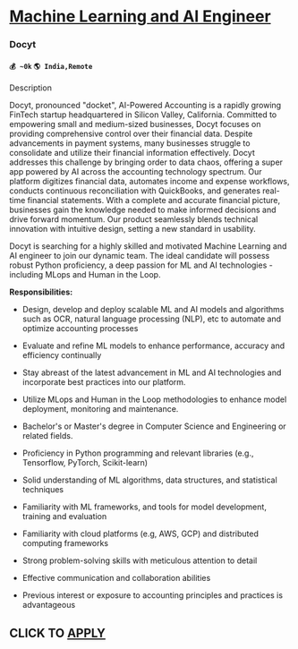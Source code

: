 # [Machine Learning and AI Engineer](https://www.remotewlb.com/apply/machine-learning-and-ai-engineer)  
### Docyt  
#### `💰 ~0k` `🌎 India,Remote`  

Description

Docyt, pronounced "docket", AI-Powered Accounting is a rapidly growing FinTech startup headquartered in Silicon Valley, California. Committed to empowering small and medium-sized businesses, Docyt focuses on providing comprehensive control over their financial data. Despite advancements in payment systems, many businesses struggle to consolidate and utilize their financial information effectively. Docyt addresses this challenge by bringing order to data chaos, offering a super app powered by AI across the accounting technology spectrum. Our platform digitizes financial data, automates income and expense workflows, conducts continuous reconciliation with QuickBooks, and generates real-time financial statements. With a complete and accurate financial picture, businesses gain the knowledge needed to make informed decisions and drive forward momentum. Our product seamlessly blends technical innovation with intuitive design, setting a new standard in usability.

Docyt is searching for a highly skilled and motivated Machine Learning and AI engineer to join our dynamic team. The ideal candidate will possess robust Python proficiency, a deep passion for ML and AI technologies - including MLops and Human in the Loop.

 **Responsibilities:**

  * Design, develop and deploy scalable ML and AI models and algorithms such as OCR, natural language processing (NLP), etc to automate and optimize accounting processes
  * Evaluate and refine ML models to enhance performance, accuracy and efficiency continually
  * Stay abreast of the latest advancement in ML and AI technologies and incorporate best practices into our platform.
  * Utilize MLops and Human in the Loop methodologies to enhance model deployment, monitoring and maintenance.

  * Bachelor's or Master's degree in Computer Science and Engineering or related fields.
  * Proficiency in Python programming and relevant libraries (e.g., Tensorflow, PyTorch, Scikit-learn)
  * Solid understanding of ML algorithms, data structures, and statistical techniques
  * Familiarity with ML frameworks, and tools for model development, training and evaluation
  * Familiarity with cloud platforms (e.g, AWS, GCP) and distributed computing frameworks
  * Strong problem-solving skills with meticulous attention to detail
  * Effective communication and collaboration abilities
  * Previous interest or exposure to accounting principles and practices is advantageous

  
## CLICK TO [APPLY](https://www.remotewlb.com/apply/machine-learning-and-ai-engineer)

